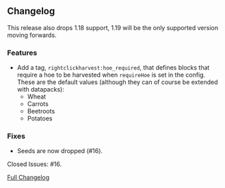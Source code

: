 ## Changelog

This release also drops 1.18 support, 1.19 will be the only supported version moving forwards.

### Features

- Add a tag, `rightclickharvest:hoe_required`, that defines blocks that require a hoe to be harvested when `requireHoe`
  is set in the config. These are the default values (although they can of course be extended with datapacks):
    - Wheat
    - Carrots
    - Beetroots
    - Potatoes

### Fixes

- Seeds are now dropped (#16).

Closed Issues: #16.

[Full Changelog](https://github.com/JamCoreModding/RightClickHarvest/compare/2.1.1...2.2.0)
